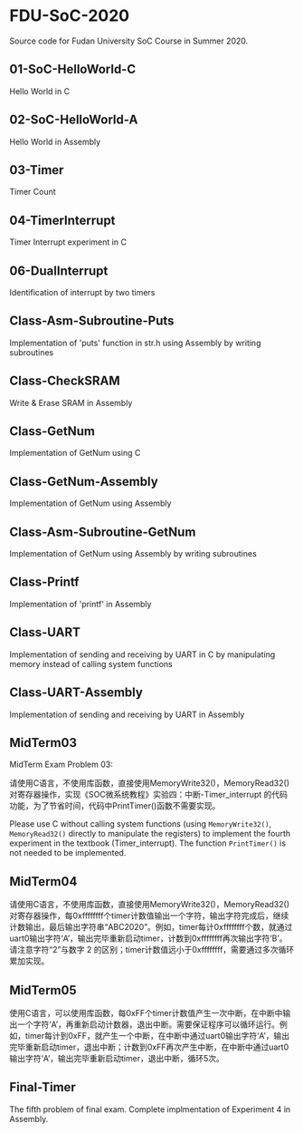 # FDU-SoC-2020

Source code for Fudan University SoC Course in Summer 2020.

## 01-SoC-HelloWorld-C

Hello World in C

## 02-SoC-HelloWorld-A

Hello World in Assembly

## 03-Timer

Timer Count

## 04-TimerInterrupt

Timer Interrupt experiment in C

## 06-DualInterrupt

Identification of interrupt by two timers

## Class-Asm-Subroutine-Puts

Implementation of 'puts' function in str.h using Assembly by writing subroutines

## Class-CheckSRAM

Write & Erase SRAM in Assembly

## Class-GetNum

Implementation of GetNum using C

## Class-GetNum-Assembly

Implementation of GetNum using Assembly

## Class-Asm-Subroutine-GetNum

Implementation of GetNum using Assembly by writing subroutines

## Class-Printf

Implementation of 'printf' in Assembly

## Class-UART

Implementation of sending and receiving by UART in C by manipulating memory instead of calling system functions

## Class-UART-Assembly

Implementation of sending and receiving by UART in Assembly

## MidTerm03

MidTerm Exam Problem 03:

请使用C语言，不使用库函数，直接使用MemoryWrite32()，MemoryRead32()对寄存器操作，实现《SOC微系统教程》实验四：中断-Timer_interrupt  的代码功能，为了节省时间，代码中PrintTimer()函数不需要实现。

Please use C without calling system functions (using `MemoryWrite32()`, `MemoryRead32()` directly to manipulate the registers) to implement the fourth experiment in the textbook (Timer_interrupt). The function `PrintTimer()` is not needed to be implemented.

## MidTerm04

请使用C语言，不使用库函数，直接使用MemoryWrite32()，MemoryRead32()对寄存器操作，每0xffffffff个timer计数值输出一个字符，输出字符完成后，继续计数输出，最后输出字符串“ABC2020”。例如，timer每计0xffffffff个数，就通过uart0输出字符‘A’，输出完毕重新启动timer，计数到0xffffffff再次输出字符‘B’。请注意字符“2”与数字 2 的区别；timer计数值远小于0xffffffff，需要通过多次循环累加实现。

## MidTerm05

使用C语言，可以使用库函数，每0xFF个timer计数值产生一次中断，在中断中输出一个字符‘A’，再重新启动计数器，退出中断。需要保证程序可以循环运行。例如，timer每计到0xFF，就产生一个中断，在中断中通过uart0输出字符‘A’，输出完毕重新启动timer，退出中断；计数到0xFF再次产生中断，在中断中通过uart0输出字符‘A’，输出完毕重新启动timer，退出中断，循环5次。

## Final-Timer

The fifth problem of final exam. Complete implmentation of Experiment 4 in Assembly.
